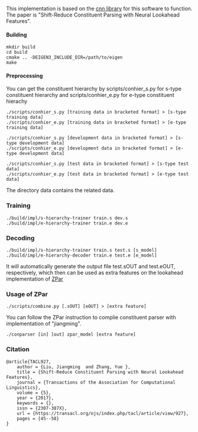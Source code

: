 This implementation is based on the [cnn library](https://github.com/clab/cnn-v1) for this software to function. The paper is "Shift-Reduce Constituent Parsing with Neural Lookahead Features". 

#### Building


    mkdir build
    cd build
    cmake .. -DEIGEN3_INCLUDE_DIR=/path/to/eigen
    make    


#### Preprocessing

You can get the constituent hierarchy by scripts/conhier_s.py for s-type constituent hierarchy and scripts/conhier_e.py for e-type constituent hierachy

    ./scripts/conhier_s.py [training data in bracketed format] > [s-type training data]
    ./scripts/conhier_e.py [training data in bracketed format] > [e-type training data]

    ./scripts/conhier_s.py [development data in bracketed format] > [s-type development data]
    ./scripts/conhier_e.py [development data in bracketed format] > [e-type development data]

    ./scripts/conhier_s.py [test data in bracketed format] > [s-type test data]
    ./scripts/conhier_e.py [test data in bracketed format] > [e-type test data]

The directory data contains the related data.

### Training

    ./build/impl/s-hierarchy-trainer train.s dev.s 
    ./build/impl/e-hierarchy-trainer train.e dev.e

### Decoding

    ./build/impl/s-hierarchy-trainer train.s test.s [s_model]
    ./build/impl/e-hierarchy-decoder train.e test.e [e_model]

It will automatically generate the output file test.sOUT and test.eOUT, respectively, which then can be used as extra features on the lookahead implementation of [ZPar](https://github.com/SUTDNLP/ZPar)

### Usage of ZPar
    
    ./scripts/combine.py [.sOUT] [eOUT] > [extra feature]
 
You can follow the ZPar instruction to complie constituent parser with implementation of "jiangming".
    
    ./conparser [in] [out] zpar_model [extra feature]

### Citation

    @article{TACL927,
	    author = {Liu, Jiangming  and Zhang, Yue },
	    title = {Shift-Reduce Constituent Parsing with Neural Lookahead Features},
	    journal = {Transactions of the Association for Computational Linguistics},
	    volume = {5},
	    year = {2017},
	    keywords = {},
        issn = {2307-387X},
        url = {https://transacl.org/ojs/index.php/tacl/article/view/927},
        pages = {45--58}
    }
